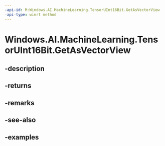 ```yaml
---
-api-id: M:Windows.AI.MachineLearning.TensorUInt16Bit.GetAsVectorView
-api-type: winrt method
---
```


<!-- Method syntax.
public IVectorView<ushort> TensorUInt16Bit.GetAsVectorView()
-->

# Windows.AI.MachineLearning.TensorUInt16Bit.GetAsVectorView

## -description

## -returns

## -remarks

## -see-also

## -examples

